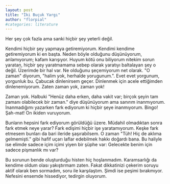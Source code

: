 ```yaml
---
layout: post
title: "İki Buçuk Yargı"
author: "florpial"
#categories: literature
---
```


Her şey çok fazla ama sanki hiçbir şey yeterli değil.

Kendimi hiçbir şey yapmaya getiremiyorum. Kendimi kendime getiremiyorum ki en başta. 
Neden böyle olduğunu düşünüyorum, anlamıyorum; kafam karışıyor. Huyum kötü onu biliyorum nitekim sorun yaratan, 
hiçbir şey yaratmamama sebep olarak yaratıyı baltalayan şey o değil. Üzerimde bir hal var. Ne olduğunu şeçemiyorum net olarak. 
"O zaman" diyorum, "halim yok, herhalde yorugunum.". Evet evet yorgunum, yorgunluk bu. Çabucak dinlenirsem geçer. 
Dinlenmek için acele ettiğimden dinlenemiyorum. Zaten zaman yok, zaman yok!

Zaman yok. Halbuki "Henüz daha erken, daha vakit var; birçok şeyin tam zamanı olabilecek bir zaman." diye düşünüyorum ama sanırım inanmıyorum. 
İnanmadığımı yazarken fark ediyorum ki hiçbir şeye inanmıyorum. Bingo! Şah-mat! On ikiden vuruyorum.

Bunların hepsini fark ediyorum görüldüğü üzere. Müdahil olmadıktan sonra fark etmek neye yarar? Fark edişimi hiçbir işe yaratamıyorum. 
Keşke fark etmesem bunları da bari ileride şaşırabilsem. O zaman "Tüh! Hiç de aklıma gelmemişti." gibi hafif uçarı laflar edebilmek hakkı 
doğardı bana. Bu haliyle ise elimde sadece içim içimi yiyen bir şüphe var: Gelecekte benim için sadece pişmanlık mı var?

Bu sorunun bende oluşturduğu histen hiç hoşlanmadım. Karamsarlığı da kendime oldum olası yakıştırmam zaten. Fakat dikkatinizi çekerim soruyu aktif
olarak ben sormadım, soru ile karşılaştım. Şimdi ise peşimi bırakmıyor. Nefesini ensemde hissediyor, tedirgin oluyorum.
